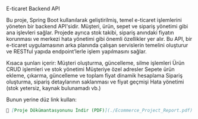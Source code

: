 E-ticaret Backend API

Bu proje, Spring Boot kullanılarak geliştirilmiş, temel e-ticaret işlemlerini yöneten bir backend API'sidir.
Müşteri, ürün, sepet ve sipariş yönetimi gibi ana işlevleri sağlar.
Projede ayrıca stok takibi, sipariş anındaki fiyatın korunması ve merkezi hata yönetimi gibi önemli özellikler yer alır.
Bu API, bir e-ticaret uygulamasının arka planında çalışan servislerin temelini oluşturur ve RESTful yapıda endpoint’lerle işlem yapılmasını sağlar.

Kısaca şunları içerir:
Müşteri oluşturma, güncelleme, silme işlemleri
Ürün CRUD işlemleri ve stok yönetimi
Müşteriye özel adresler
Sepete ürün ekleme, çıkarma, güncelleme ve toplam fiyat dinamik hesaplama
Sipariş oluşturma, sipariş detaylarının saklanması ve fiyat geçmişi
Hata yönetimi (stok yetersiz, kaynak bulunamadı vb.)


Bunun yerine düz link kullan:

```markdown
📄 [Proje Dökümantasyonunu İndir (PDF)](./Ecommerce_Project_Report.pdf)

